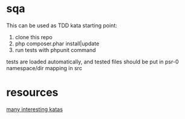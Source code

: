 sqa
===

This can be used as TDD kata starting point:

1. clone this repo
2. php composer.phar install|update
3. run tests with phpunit command

tests are loaded automatically, and tested files should be put in psr-0 namespace/dir mapping in src

# resources

[many interesting katas](http://gonzalo123.com/2011/12/12/coding-katas-tdd-and-katayunos/)